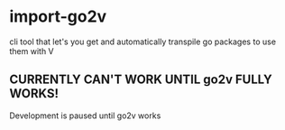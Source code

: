# import-go2v
cli tool that let's you get and automatically transpile go packages to use them with V

## CURRENTLY CAN'T WORK UNTIL go2v FULLY WORKS!

Development is paused until go2v works
